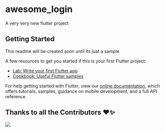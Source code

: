 # awesome_login

A very very new flutter project

## Getting Started

This readme will be created soon until its juat a sample

A few resources to get you started if this is your first Flutter project:

- [Lab: Write your first Flutter app](https://flutter.dev/docs/get-started/codelab)
- [Cookbook: Useful Flutter samples](https://flutter.dev/docs/cookbook)

For help getting started with Flutter, view our
[online documentation](https://flutter.dev/docs), which offers tutorials,
samples, guidance on mobile development, and a full API reference.

## Thanks to all the Contributors ❤️✨
<a href = "https://github.com/bigpeoples/Awesome_login/graphs/contributors">
  <img src = "https://contrib.rocks/image?repo=bigpeoples/Awesome_login"/>
</a>
